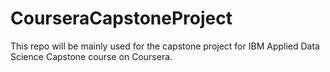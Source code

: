 # CourseraCapstoneProject
This repo will be mainly used for the capstone project for IBM Applied Data Science Capstone course on Coursera.
